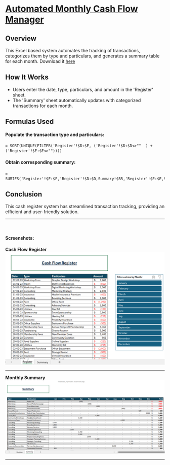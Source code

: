 # <u> Automated Monthly Cash Flow Manager </u>

## Overview

This Excel based system automates the tracking of transactions, categorizes them by type and particulars, and generates a summary table for each month. Download it [here](https://github.com/AsherGeorgy/My-Portfolio/raw/refs/heads/main/Microsoft%20Excel/assets/Cash%20Flow%20Manager.xlsx)

## How It Works

- Users enter the date, type, particulars, and amount in the 'Register' sheet.
- The 'Summary' sheet automatically updates with categorized transactions for each month.

## Formulas Used

#### Populate the transaction type and particulars:  
    = SORT(UNIQUE(FILTER('Register'!$D:$E, ('Register'!$D:$D<>""  ) + ('Register'!$E:$E<>""))))

#### Obtain corresponding summary:  
    = SUMIFS('Register'!$F:$F,'Register'!$D:$D,Summary!$B5,'Register'!$E:$E,Summary!$C5,'Register'!$G:$G,Summary!D$2)

## Conclusion
This cash register system has streamlined transaction tracking, providing an efficient and user-friendly solution.

--- 
</br>

#### Screenshots:
**Cash Flow Register**
![Register](assets/Register.png)

---
**Monthly Summary**
![Summary](assets/Summary.png)

---


